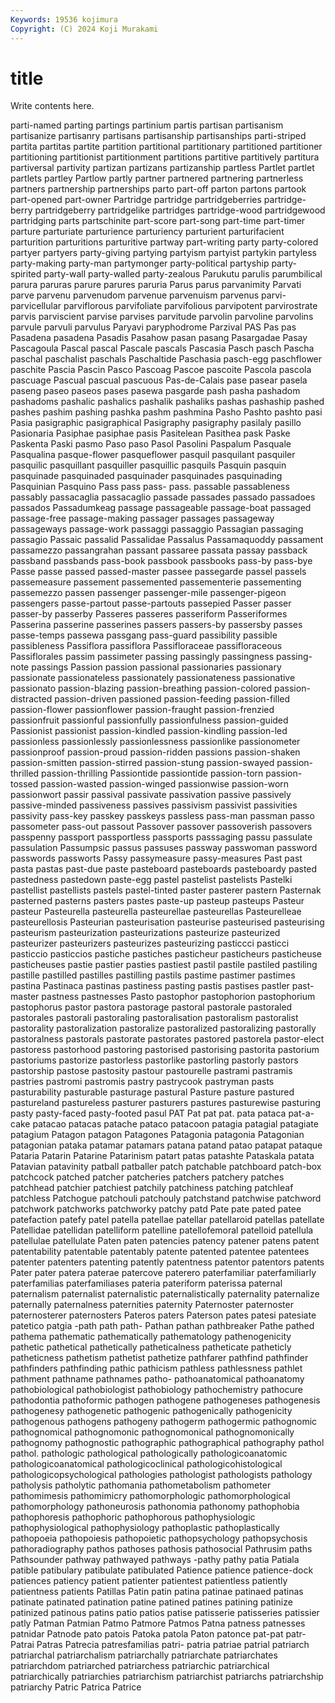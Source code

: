 ```yaml
---
Keywords: 19536 kojimura
Copyright: (C) 2024 Koji Murakami
---
```


# title

Write contents here.



parti-named parting partings partinium partis partisan partisanism partisanize partisanry partisans
partisanship partisanships parti-striped partita partitas partite partition partitional partitionary partitioned
partitioner partitioning partitionist partitionment partitions partitive partitively partitura partiversal partivity
partizan partizans partizanship partless Partlet partlet partlets partley Partlow partly
partner partnered partnering partnerless partners partnership partnerships parto part-off parton
partons partook part-opened part-owner Partridge partridge partridgeberries partridge-berry partridgeberry partridgelike
partridges partridge-wood partridgewood partridging parts partschinite part-score part-song part-time part-timer
parture parturiate parturience parturiency parturient parturifacient parturition parturitions parturitive partway
part-writing party party-colored partyer partyers party-giving partying partyism partyist partykin
partyless party-making party-man partymonger party-political partyship party-spirited party-wall party-walled party-zealous
Parukutu parulis parumbilical parura paruras parure parures paruria Parus parus
parvanimity Parvati parve parvenu parvenudom parvenue parvenuism parvenus parvi- parvicellular
parviflorous parvifoliate parvifolious parvipotent parvirostrate parvis parviscient parvise parvises parvitude
parvolin parvoline parvolins parvule parvuli parvulus Paryavi paryphodrome Parzival PAS
Pas pas Pasadena pasadena Pasadis Pasahow pasan pasang Pasargadae Pasay
Pascagoula Pascal pascal Pascale pascals Pascasia Pasch pasch Pascha paschal
paschalist paschals Paschaltide Paschasia pasch-egg paschflower paschite Pascia Pascin Pasco
Pascoag Pascoe pascoite Pascola pascola pascuage Pascual pascual pascuous Pas-de-Calais
pase pasear pasela paseng paseo paseos pases pasewa pasgarde pash
pasha pashadom pashadoms pashalic pashalics pashalik pashaliks pashas pashaship pashed
pashes pashim pashing pashka pashm pashmina Pasho Pashto pashto pasi
Pasia pasigraphic pasigraphical Pasigraphy pasigraphy pasilaly pasillo Pasionaria Pasiphae pasiphae
pasis Pasitelean Pasithea pask Paske Paskenta Paski pasmo Paso paso
Pasol Pasolini Paspalum Pasquale Pasqualina pasque-flower pasqueflower pasquil pasquilant pasquiler
pasquilic pasquillant pasquiller pasquillic pasquils Pasquin pasquin pasquinade pasquinaded pasquinader
pasquinades pasquinading Pasquinian Pasquino Pass pass pass- pass. passable passableness
passably passacaglia passacaglio passade passades passado passadoes passados Passadumkeag passage
passageable passage-boat passaged passage-free passage-making passager passages passageway passageways passage-work
passaggi passaggio Passagian passaging passagio Passaic passalid Passalidae Passalus Passamaquoddy
passament passamezzo passangrahan passant passaree passata passay passback passband passbands
pass-book passbook passbooks pass-by pass-bye Passe passe passed passed-master passee
passegarde passel passels passemeasure passement passemented passementerie passementing passemezzo passen
passenger passenger-mile passenger-pigeon passengers passe-partout passe-partouts passepied Passer passer passer-by
passerby Passeres passeres passeriform Passeriformes Passerina passerine passerines passers passers-by
passersby passes passe-temps passewa passgang pass-guard passibility passible passibleness Passiflora
passiflora Passifloraceae passifloraceous Passiflorales passim passimeter passing passingly passingness passing-note
passings Passion passion passional passionaries passionary passionate passionateless passionately passionateness
passionative passionato passion-blazing passion-breathing passion-colored passion-distracted passion-driven passioned passion-feeding passion-filled
passion-flower passionflower passion-fraught passion-frenzied passionfruit passionful passionfully passionfulness passion-guided Passionist
passionist passion-kindled passion-kindling passion-led passionless passionlessly passionlessness passionlike passionometer passionproof
passion-proud passion-ridden passions passion-shaken passion-smitten passion-stirred passion-stung passion-swayed passion-thrilled passion-thrilling
Passiontide passiontide passion-torn passion-tossed passion-wasted passion-winged passionwise passion-worn passionwort passir
passival passivate passivation passive passively passive-minded passiveness passives passivism passivist
passivities passivity pass-key passkey passkeys passless pass-man passman passo passometer
pass-out passout Passover passover passoverish passovers passpenny passport passportless passports
passsaging passu passulate passulation Passumpsic passus passuses passway passwoman password
passwords passworts Passy passymeasure passy-measures Past past pasta pastas past-due
paste pasteboard pasteboards pasteboardy pasted pastedness pastedown paste-egg pastel pastelist
pastelists Pastelki pastellist pastellists pastels pastel-tinted paster pasterer pastern Pasternak
pasterned pasterns pasters pastes paste-up pasteup pasteups Pasteur pasteur Pasteurella
pasteurella pasteurellae pasteurellas Pasteurelleae pasteurellosis Pasteurian pasteurisation pasteurise pasteurised pasteurising
pasteurism pasteurization pasteurizations pasteurize pasteurized pasteurizer pasteurizers pasteurizes pasteurizing pasticcci
pasticci pasticcio pasticcios pastiche pastiches pasticheur pasticheurs pasticheuse pasticheuses pastie
pastier pasties pastiest pastil pastile pastiled pastiling pastille pastilled pastilles
pastilling pastils pastime pastimer pastimes pastina Pastinaca pastinas pastiness pasting
pastis pastises pastler past-master pastness pastnesses Pasto pastophor pastophorion pastophorium
pastophorus pastor pastora pastorage pastoral pastorale pastoraled pastorales pastorali pastoraling
pastoralisation pastoralism pastoralist pastorality pastoralization pastoralize pastoralized pastoralizing pastorally pastoralness
pastorals pastorate pastorates pastored pastorela pastor-elect pastoress pastorhood pastoring pastorised
pastorising pastorita pastorium pastoriums pastorize pastorless pastorlike pastorling pastorly pastors
pastorship pastose pastosity pastour pastourelle pastrami pastramis pastries pastromi pastromis
pastry pastrycook pastryman pasts pasturability pasturable pasturage pastural Pasture pasture
pastured pastureland pastureless pasturer pasturers pastures pasturewise pasturing pasty pasty-faced
pasty-footed pasul PAT Pat pat pat. pata pataca pat-a-cake patacao
patacas patache pataco patacoon patagia patagial patagiate patagium Patagon patagon
Patagones Patagonia patagonia Patagonian patagonian pataka patamar patamars patana patand
patao patapat pataque Pataria Patarin Patarine Patarinism patart patas patashte
Pataskala patata Patavian patavinity patball patballer patch patchable patchboard patch-box
patchcock patched patcher patcheries patchers patchery patches patchhead patchier patchiest
patchily patchiness patching patchleaf patchless Patchogue patchouli patchouly patchstand patchwise
patchword patchwork patchworks patchworky patchy patd Pate pate pated patee
patefaction patefy patel patella patellae patellar patellaroid patellas patellate Patellidae
patellidan patelliform patelline patellofemoral patelloid patellula patellulae patellulate Paten paten
patencies patency patener patens patent patentability patentable patentably patente patented
patentee patentees patenter patenters patenting patently patentness patentor patentors patents
Pater pater patera paterae patercove paterero paterfamiliar paterfamiliarly paterfamilias paterfamiliases
pateria pateriform paterissa paternal paternalism paternalist paternalistic paternalistically paternality paternalize
paternally paternalness paternities paternity Paternoster paternoster paternosterer paternosters Pateros paters
Paterson pates patesi patesiate patetico patgia -path path path- Pathan
pathan pathbreaker Pathe pathed pathema pathematic pathematically pathematology pathenogenicity pathetic
pathetical pathetically patheticalness patheticate patheticly patheticness pathetism pathetist pathetize pathfarer
pathfind pathfinder pathfinders pathfinding pathic pathicism pathless pathlessness pathlet pathment
pathname pathnames patho- pathoanatomical pathoanatomy pathobiological pathobiologist pathobiology pathochemistry pathocure
pathodontia pathoformic pathogen pathogene pathogeneses pathogenesis pathogenesy pathogenetic pathogenic pathogenically
pathogenicity pathogenous pathogens pathogeny pathogerm pathogermic pathognomic pathognomical pathognomonic pathognomonical
pathognomonically pathognomy pathognostic pathographic pathographical pathography pathol pathol. pathologic pathological
pathologically pathologicoanatomic pathologicoanatomical pathologicoclinical pathologicohistological pathologicopsychological pathologies pathologist pathologists pathology
patholysis patholytic pathomania pathometabolism pathometer pathomimesis pathomimicry pathomorphologic pathomorphological pathomorphology
pathoneurosis pathonomia pathonomy pathophobia pathophoresis pathophoric pathophorous pathophysiologic pathophysiological pathophysiology
pathoplastic pathoplastically pathopoeia pathopoiesis pathopoietic pathopsychology pathopsychosis pathoradiography pathos pathoses
pathosis pathosocial Pathrusim paths Pathsounder pathway pathwayed pathways -pathy pathy
patia Patiala patible patibulary patibulate patibulated Patience patience patience-dock patiences
patiency patient patienter patientest patientless patiently patientness patients Patillas Patin
patin patina patinae patinaed patinas patinate patinated patination patine patined
patines patining patinize patinized patinous patins patio patios patise patisserie
patisseries patissier patly Patman Patmian Patmo Patmore Patmos Patna patness
patnesses patnidar Patnode pato patois Patoka patola Paton patonce pat-pat
patr- Patrai Patras Patrecia patresfamilias patri- patria patriae patrial patriarch
patriarchal patriarchalism patriarchally patriarchate patriarchates patriarchdom patriarched patriarchess patriarchic patriarchical
patriarchically patriarchies patriarchism patriarchist patriarchs patriarchship patriarchy Patric Patrica Patrice
